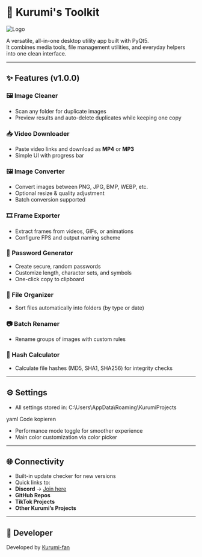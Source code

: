 # 🧰 Kurumi's Toolkit

![Logo](https://imgur.com/b4c8SL1.png)

A versatile, all-in-one desktop utility app built with PyQt5.  
It combines media tools, file management utilities, and everyday helpers into one clean interface.

---

## ✨ Features (v1.0.0)

### 🖼️ Image Cleaner
- Scan any folder for duplicate images
- Preview results and auto-delete duplicates while keeping one copy

### 📥 Video Downloader
- Paste video links and download as **MP4** or **MP3**
- Simple UI with progress bar

### 🖼️ Image Converter
- Convert images between PNG, JPG, BMP, WEBP, etc.
- Optional resize & quality adjustment
- Batch conversion supported

### 🎞️ Frame Exporter
- Extract frames from videos, GIFs, or animations
- Configure FPS and output naming scheme

### 🔐 Password Generator
- Create secure, random passwords
- Customize length, character sets, and symbols
- One-click copy to clipboard

### 📂 File Organizer
- Sort files automatically into folders (by type or date)

### 📷 Batch Renamer
- Rename groups of images with custom rules

### 🔢 Hash Calculator
- Calculate file hashes (MD5, SHA1, SHA256) for integrity checks

---

## ⚙️ Settings
- All settings stored in:
C:\Users<user>\AppData\Roaming\KurumiProjects

yaml
Code kopieren
- Performance mode toggle for smoother experience
- Main color customization via color picker

---

## 🌐 Connectivity
- Built-in update checker for new versions
- Quick links to:
- **Discord** → [Join here](https://discord.com/invite/TszXPuBBtE)
- **GitHub Repos**  
- **TikTok Projects**
- **Other Kurumi’s Projects**

---

## 👤 Developer
Developed by [Kurumi-fan](https://github.com/Kurumi-fan)  
